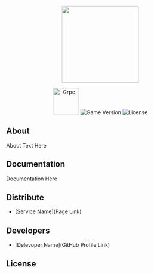 <p align="center">
      <img src="https://i.ibb.co/Yk36TVM/2022-09-03-221214343.png" width="206">
</p>

<p align="center">
   <img src="https://i.ibb.co/XpyfFv8/grpc-logo.png" alt="Grpc" width="70">
   <img src="" alt="Game Version">
   <img src="" alt="License">
</p>

## About

About Text Here

## Documentation

Documentation Here

## Distribute

- [Service Name](Page Link)


## Developers

- [Delevoper Name](GitHub Profile Link)

## License
